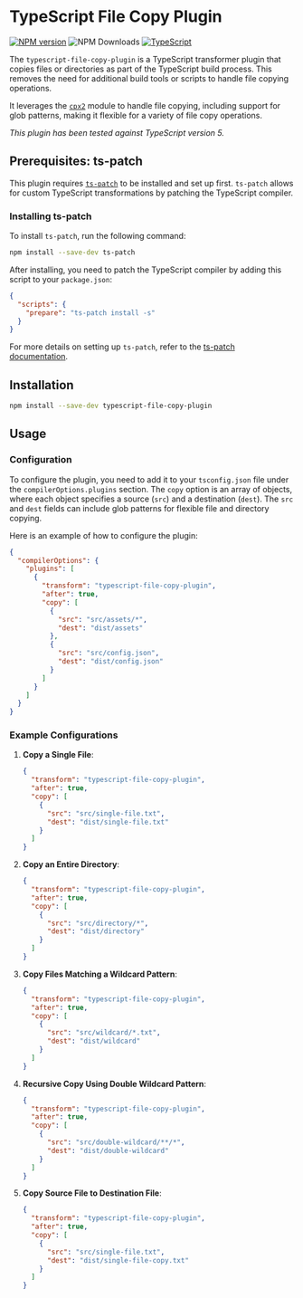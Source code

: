# TypeScript File Copy Plugin

[![NPM version](https://img.shields.io/npm/v/typescript-file-copy-plugin.svg?style=flat-square)](https://www.npmjs.com/package/typescript-file-copy-plugin)
![NPM Downloads](https://img.shields.io/npm/dm/typescript-file-copy-plugin)
[![TypeScript](https://img.shields.io/badge/%3C%2F%3E-TypeScript-%230074c1.svg)](http://www.typescriptlang.org/)

The `typescript-file-copy-plugin` is a TypeScript transformer plugin that copies files or directories as part of the TypeScript build process. This removes the need for additional build tools or scripts to handle file copying operations.

It leverages the [`cpx2`](https://www.npmjs.com/package/cpx2) module to handle file copying, including support for glob patterns, making it flexible for a variety of file copy operations.

*This plugin has been tested against TypeScript version 5.*

## Prerequisites: ts-patch

This plugin requires [`ts-patch`](https://www.npmjs.com/package/ts-patch) to be installed and set up first. `ts-patch` allows for custom TypeScript transformations by patching the TypeScript compiler.

### Installing ts-patch

To install `ts-patch`, run the following command:

```sh
npm install --save-dev ts-patch
```

After installing, you need to patch the TypeScript compiler by adding this script to your `package.json`:

```json
{
  "scripts": {
    "prepare": "ts-patch install -s"
  }
}
```

For more details on setting up `ts-patch`, refer to the [ts-patch documentation](https://github.com/nonara/ts-patch#readme).

## Installation

```sh
npm install --save-dev typescript-file-copy-plugin
```

## Usage

### Configuration

To configure the plugin, you need to add it to your `tsconfig.json` file under the `compilerOptions.plugins` section. The `copy` option is an array of objects, where each object specifies a source (`src`) and a destination (`dest`). The `src` and `dest` fields can include glob patterns for flexible file and directory copying.

Here is an example of how to configure the plugin:

```json
{
  "compilerOptions": {
    "plugins": [
      {
        "transform": "typescript-file-copy-plugin",
        "after": true,
        "copy": [
          {
            "src": "src/assets/*",
            "dest": "dist/assets"
          },
          {
            "src": "src/config.json",
            "dest": "dist/config.json"
          }
        ]
      }
    ]
  }
}
```

### Example Configurations

1. **Copy a Single File**:
    ```json
    {
      "transform": "typescript-file-copy-plugin",
      "after": true,
      "copy": [
        {
          "src": "src/single-file.txt",
          "dest": "dist/single-file.txt"
        }
      ]
    }
    ```

2. **Copy an Entire Directory**:
    ```json
    {
      "transform": "typescript-file-copy-plugin",
      "after": true,
      "copy": [
        {
          "src": "src/directory/*",
          "dest": "dist/directory"
        }
      ]
    }
    ```

3. **Copy Files Matching a Wildcard Pattern**:
    ```json
    {
      "transform": "typescript-file-copy-plugin",
      "after": true,
      "copy": [
        {
          "src": "src/wildcard/*.txt",
          "dest": "dist/wildcard"
        }
      ]
    }
    ```

4. **Recursive Copy Using Double Wildcard Pattern**:
    ```json
    {
      "transform": "typescript-file-copy-plugin",
      "after": true,
      "copy": [
        {
          "src": "src/double-wildcard/**/*",
          "dest": "dist/double-wildcard"
        }
      ]
    }
    ```

5. **Copy Source File to Destination File**:
    ```json
    {
      "transform": "typescript-file-copy-plugin",
      "after": true,
      "copy": [
        {
          "src": "src/single-file.txt",
          "dest": "dist/single-file-copy.txt"
        }
      ]
    }
    ```
